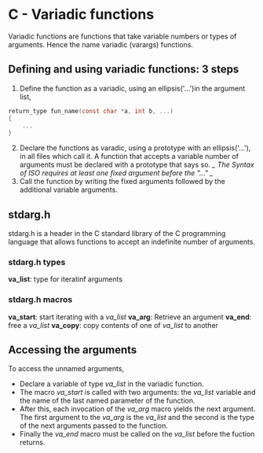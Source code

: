# C - Variadic functions
Variadic functions are functions that take variable numbers or types of arguments. Hence the name variadic (varargs) functions.
## Defining and using variadic functions: 3 steps
1. Define the function as a variadic, using an ellipsis('...')in the argument list,
```C
return_type fun_name(const char *a, int b, ...)
{
    ...
}
```
2. Declare the functions as varadic, using a prototype with an ellipsis('...'), in all files which call it. A function that accepts a variable number of arguments must be declared with a prototype that says so.
*_ The Syntax of ISO requires at least one fixed argument before the "..." _*
3. Call the function by writing the fixed arguments followed by the additional variable arguments.

## stdarg.h
stdarg.h is a header in the C standard library of the C programming language that allows functions to accept an indefinite number of arguments.
### stdarg.h types
**va_list**: type for iteratinf arguments
### stdarg.h macros
**va_start**: start iterating with a *va_list*
**va_arg**: Retrieve an argument
**va_end**: free a *va_list*
**va_copy**: copy contents of one of *va_list* to another
## Accessing the arguments
To access the unnamed arguments,
- Declare a variable of type *va_list* in the variadic function.
- The macro *va_start* is called with two arguments: the *va_list* variable and the name of the last named parameter of the function.
- After this, each invocation of the *va_arg* macro yields the next argument. The first argument to the *va_arg* is the *va_list* and the second is the type of the next arguments passed to the function.
- Finally the *va_end* macro must be called on the *va_list* before the fuction returns.
